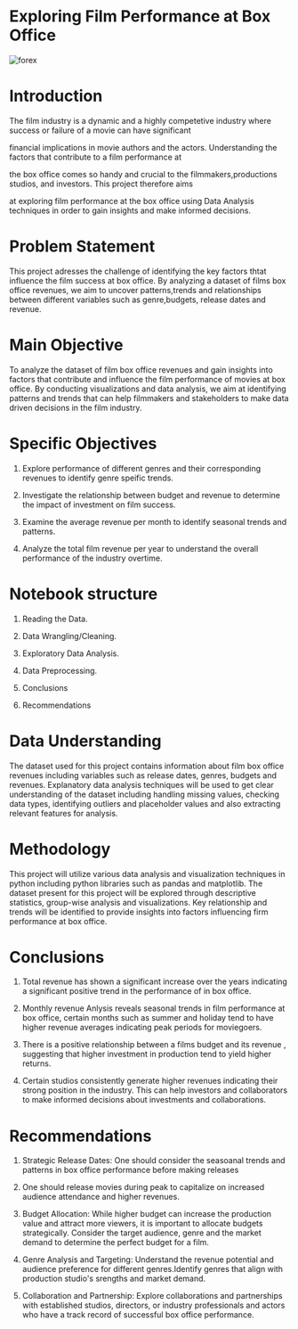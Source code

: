 # Exploring Film Performance at Box Office

![forex](https://mg.co.za/wp-content/uploads/2023/01/f53b607f-forex.jpg)

# Introduction
The film industry is a dynamic and a highly competetive industry where success or failure of a movie can have significant

financial implications in movie authors and the actors. Understanding the factors that contribute to a film performance at

the box office comes so handy and crucial to the filmmakers,productions studios, and investors. This project therefore aims

at exploring film performance at the box office using Data Analysis techniques in order to gain insights and make informed decisions.

# Problem Statement
This project adresses the challenge of identifying the key factors thtat influence the film success at box office. By analyzing a dataset of films box office revenues, we aim to uncover patterns,trends and relationships between different variables such as genre,budgets, release dates and revenue.

# Main Objective
To analyze the dataset of film box office revenues and gain insights into factors that contribute and influence the film performance of movies at box office. By conducting visualizations and data analysis, we aim at identifying patterns and trends that can help filmmakers and stakeholders to make data driven decisions in the film industry.

# Specific Objectives
1. Explore performance of different genres and their corresponding revenues to identify genre speific trends.

2. Investigate the relationship between budget and revenue to determine the impact of investment on film success.

3. Examine the average revenue per month to identify seasonal trends and patterns.

4. Analyze the total film revenue per year to understand the overall performance of the industry overtime.

# Notebook structure
1. Reading the Data.

2. Data Wrangling/Cleaning.

3. Exploratory Data Analysis.

4. Data Preprocessing.

5. Conclusions

6. Recommendations

# Data Understanding
The dataset used for this project contains information about film box office revenues including variables such as release dates, genres, budgets and revenues. Explanatory data analysis techniques will be used to get clear understanding of the dataset including handling missing values, checking data types, identifying outliers and placeholder values and also extracting relevant features for analysis.

# Methodology
This project will utilize various data analysis and visualization techniques in python including python libraries such as pandas and matplotlib. The dataset present for this project will be explored through descriptive statistics, group-wise analysis and visualizations. Key relationship and trends will be identified to provide insights into factors influencing firm performance at box office.

# Conclusions
1. Total revenue has shown a significant increase over the years indicating a significant positive trend in the performance of in box        office.

2. Monthly revenue Anlysis reveals seasonal trends in film performance at box office, certain months such as summer and holiday tend to have higher revenue averages indicating peak periods for moviegoers.

3. There is a positive relationship between a films budget and its revenue , suggesting that higher investment in production tend to yield higher returns.

4. Certain studios consistently generate higher revenues indicating their strong position in the industry. This can help investors and collaborators to make informed decisions about investments and collaborations.

# Recommendations
1. Strategic Release Dates: One should consider the seasoanal trends and patterns in box office performance before making releases

2. One should release movies during peak to capitalize on increased audience attendance and higher revenues.

3. Budget Allocation: While higher budget can increase the production value and attract more viewers, it is important to  allocate budgets strategically. Consider the target audience, genre and the market demand to determine the perfect budget for a film.

4. Genre Analysis and Targeting: Understand the revenue potential and audience preference for different genres.Identify genres  that        align with production studio's srengths and market demand.
 
5. Collaboration and Partnership: Explore collaborations and partnerships with established studios, directors, or industry professionals and actors who have a track record of successful box office performance.
